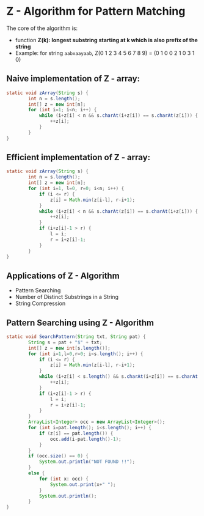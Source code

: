 # Z - Algorithm for Pattern Matching
The core of the algorithm is:
  - function **Z(k): longest substring starting at k which is also prefix of the string**
  - Example: for string `aabxaayaab`, Z(0 1 2 3 4 5 6 7 8 9) = (0 1 0 0 2 1 0 3 1 0)
  
## Naive implementation of Z - array:
```java
static void zArray(String s) {
		int n = s.length();
		int[] z = new int[n];
		for (int i=1; i<n; i++) {
			while (i+z[i] < n && s.charAt(i+z[i]) == s.charAt(z[i])) {
				++z[i];
			}
		}
}
```

## Efficient implementation of Z - array:
```java
static void zArray(String s) {
		int n = s.length();
		int[] z = new int[n];
		for (int i=1, l=0, r=0; i<n; i++) {
			if (i <= r) {
				z[i] = Math.min(z[i-l], r-i+1);
			}
			while (i+z[i] < n && s.charAt(z[i]) == s.charAt(i+z[i])) {
				++z[i];
			}
			if (i+z[i]-1 > r) {
				l = i;
				r = i+z[i]-1;
			}
		}
}
```

## Applications of Z - Algorithm
  - Pattern Searching
  - Number of Distinct Substrings in a String
  - String Compression
  
## Pattern Searching using Z - Algorithm
```java
static void SearchPattern(String txt, String pat) {
		String s = pat + "$" + txt;
		int[] z = new int[s.length()];
		for (int i=1,l=0,r=0; i<s.length(); i++) {
			if (i <= r) {
				z[i] = Math.min(z[i-l], r-i+1);
			}
			while (i+z[i] < s.length() && s.charAt(i+z[i]) == s.charAt(z[i])) {
				++z[i];
			}
			if (i+z[i]-1 > r) {
				l = i;
				r = i+z[i]-1;
			}
		}
		ArrayList<Integer> occ = new ArrayList<Integer>();
		for (int i=pat.length(); i<s.length(); i++) {
			if (z[i] == pat.length()) {
				occ.add(i-pat.length()-1);
			}
		}
		if (occ.size() == 0) {
			System.out.println("NOT FOUND !!");
		}
		else {
			for (int x: occ) {
				System.out.print(x+" ");
			}
			System.out.println();
		}
}
```
